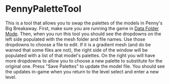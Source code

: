 # PennyPaletteTool
This is a tool that allows you to swap the palettes of the models in Penny's Big Breakaway. First, make sure you are running the game in [Data Folder Mode](https://gamebanana.com/tuts/17262). Then, when you run this tool you should see the dropdowns on the left side populated with the mesh folder and file names. Use those dropdowns to choose a file to edit. If it is a gradient mesh (and do be warned that some files are not), the right side of the window will be populated with a list of that model's palettes. On the right you will have more dropdowns to allow you to choose a new palette to substitute for the original one. Press "Save Palettes" to update the model file. You should see the updates in-game when you return to the level select and enter a new level. 

